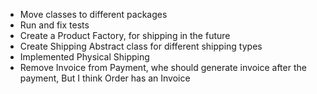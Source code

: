 - Move classes to different packages
- Run and fix tests
- Create a Product Factory, for shipping in the future
- Create Shipping Abstract class for different shipping types
- Implemented Physical Shipping
- Remove Invoice from Payment, whe should generate invoice after the payment, But I think Order has an Invoice